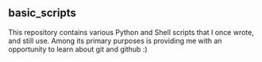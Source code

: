 <h2> basic_scripts </h2>

This repository contains various Python and Shell scripts that I once wrote, and still use.
Among its primary purposes is providing me with an opportunity to learn about git and github :)
